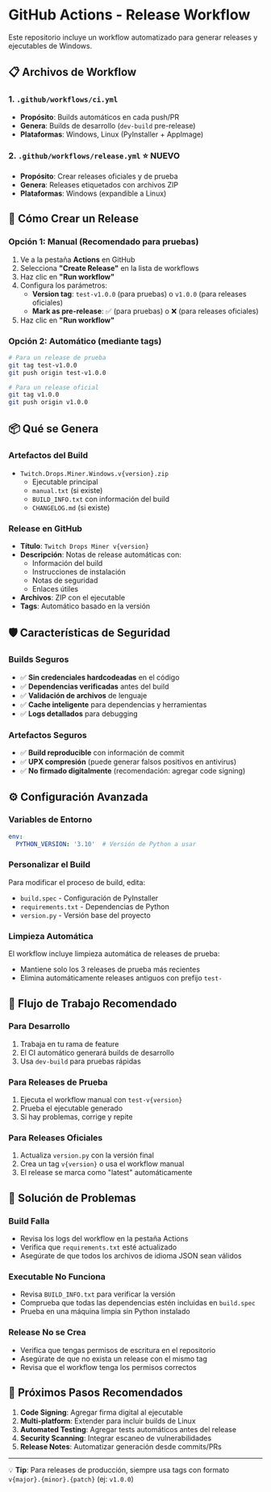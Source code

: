 # GitHub Actions - Release Workflow

Este repositorio incluye un workflow automatizado para generar releases y ejecutables de Windows.

## 📋 Archivos de Workflow

### 1. `.github/workflows/ci.yml`
- **Propósito**: Builds automáticos en cada push/PR
- **Genera**: Builds de desarrollo (`dev-build` pre-release)
- **Plataformas**: Windows, Linux (PyInstaller + AppImage)

### 2. `.github/workflows/release.yml` ⭐ **NUEVO**
- **Propósito**: Crear releases oficiales y de prueba
- **Genera**: Releases etiquetados con archivos ZIP
- **Plataformas**: Windows (expandible a Linux)

## 🚀 Cómo Crear un Release

### Opción 1: Manual (Recomendado para pruebas)

1. Ve a la pestaña **Actions** en GitHub
2. Selecciona **"Create Release"** en la lista de workflows
3. Haz clic en **"Run workflow"**
4. Configura los parámetros:
   - **Version tag**: `test-v1.0.0` (para pruebas) o `v1.0.0` (para releases oficiales)
   - **Mark as pre-release**: ✅ (para pruebas) o ❌ (para releases oficiales)
5. Haz clic en **"Run workflow"**

### Opción 2: Automático (mediante tags)

```bash
# Para un release de prueba
git tag test-v1.0.0
git push origin test-v1.0.0

# Para un release oficial
git tag v1.0.0  
git push origin v1.0.0
```

## 📦 Qué se Genera

### Artefactos del Build
- `Twitch.Drops.Miner.Windows.v{version}.zip`
  - Ejecutable principal
  - `manual.txt` (si existe)
  - `BUILD_INFO.txt` con información del build
  - `CHANGELOG.md` (si existe)

### Release en GitHub
- **Título**: `Twitch Drops Miner v{version}`
- **Descripción**: Notas de release automáticas con:
  - Información del build
  - Instrucciones de instalación
  - Notas de seguridad
  - Enlaces útiles
- **Archivos**: ZIP con el ejecutable
- **Tags**: Automático basado en la versión

## 🛡️ Características de Seguridad

### Builds Seguros
- ✅ **Sin credenciales hardcodeadas** en el código
- ✅ **Dependencias verificadas** antes del build
- ✅ **Validación de archivos** de lenguaje
- ✅ **Cache inteligente** para dependencias y herramientas
- ✅ **Logs detallados** para debugging

### Artefactos Seguros
- ✅ **Build reproducible** con información de commit
- ✅ **UPX compresión** (puede generar falsos positivos en antivirus)
- ✅ **No firmado digitalmente** (recomendación: agregar code signing)

## ⚙️ Configuración Avanzada

### Variables de Entorno
```yaml
env:
  PYTHON_VERSION: '3.10'  # Versión de Python a usar
```

### Personalizar el Build
Para modificar el proceso de build, edita:
- `build.spec` - Configuración de PyInstaller
- `requirements.txt` - Dependencias de Python
- `version.py` - Versión base del proyecto

### Limpieza Automática
El workflow incluye limpieza automática de releases de prueba:
- Mantiene solo los 3 releases de prueba más recientes
- Elimina automáticamente releases antiguos con prefijo `test-`

## 🔄 Flujo de Trabajo Recomendado

### Para Desarrollo
1. Trabaja en tu rama de feature
2. El CI automático generará builds de desarrollo
3. Usa `dev-build` para pruebas rápidas

### Para Releases de Prueba
1. Ejecuta el workflow manual con `test-v{version}`
2. Prueba el ejecutable generado
3. Si hay problemas, corrige y repite

### Para Releases Oficiales
1. Actualiza `version.py` con la versión final
2. Crea un tag `v{version}` o usa el workflow manual
3. El release se marca como "latest" automáticamente

## 🚨 Solución de Problemas

### Build Falla
- Revisa los logs del workflow en la pestaña Actions
- Verifica que `requirements.txt` esté actualizado
- Asegúrate de que todos los archivos de idioma JSON sean válidos

### Executable No Funciona
- Revisa `BUILD_INFO.txt` para verificar la versión
- Comprueba que todas las dependencias estén incluidas en `build.spec`
- Prueba en una máquina limpia sin Python instalado

### Release No se Crea
- Verifica que tengas permisos de escritura en el repositorio
- Asegúrate de que no exista un release con el mismo tag
- Revisa que el workflow tenga los permisos correctos

## 🎯 Próximos Pasos Recomendados

1. **Code Signing**: Agregar firma digital al ejecutable
2. **Multi-platform**: Extender para incluir builds de Linux
3. **Automated Testing**: Agregar tests automáticos antes del release
4. **Security Scanning**: Integrar escaneo de vulnerabilidades
5. **Release Notes**: Automatizar generación desde commits/PRs

---

💡 **Tip**: Para releases de producción, siempre usa tags con formato `v{major}.{minor}.{patch}` (ej: `v1.0.0`)
